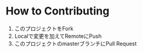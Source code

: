 # How to Contributing

1. このプロジェクトをFork
2. Localで変更を加えてRemoteにPush
3. このプロジェクトのmasterブランチにPull Request

